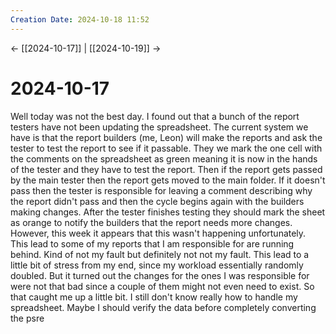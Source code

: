```yaml
---
Creation Date: 2024-10-18 11:52
---
```


<- [[2024-10-17]] | [[2024-10-19]]  ->

# 2024-10-17
Well today was not the best day. I found out that a bunch of the report testers have not been updating the spreadsheet. The current system we have is that the report builders (me, Leon) will make the reports and ask the tester to test the report to see if it passable. They we mark the one cell with the comments on the spreadsheet as green meaning it is now in the hands of the tester and they have to test the report. Then if the report gets passed by the main tester then the report gets moved to the main folder. If it doesn't pass then the tester is responsible for leaving a comment describing why the report didn't pass and then the cycle begins again with the builders making changes. After the tester finishes testing they should mark the sheet as orange to notify the builders that the report needs more changes. However, this week it appears that this wasn't happening unfortunately. This lead to some of my reports that I am responsible for are running behind. Kind of not my fault but definitely not not my fault.  This lead to a little bit of stress from my end, since my workload essentially randomly doubled. But it turned out the changes for the ones I was responsible for were not that bad since a couple of them might not even need to exist. So that caught me up a little bit. I still don't know really how to handle my spreadsheet. Maybe I should verify the data before completely converting the psre